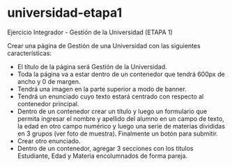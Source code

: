 # universidad-etapa1

Ejercicio Integrador - Gestión de la Universidad (ETAPA 1)

Crear una página de Gestión de una Universidad con las siguientes características:

- El título de la página será Gestión de la Universidad.
- Toda la página va a estar dentro de un contenedor que tendrá 600px de ancho y 0 de margen.
- Tendrá una imagen en la parte superior a modo de banner.
- Tendrá un enunciado cuyo texto estará centrado con respecto al contenedor principal.
- Dentro de un contenedor crear un título y luego un formulario que permita ingresar el nombre y apellido del alumno en un campo de texto, la edad en otro campo numérico y luego una serie de materias divididas en 3 grupos (ver foto de muestra). 
Finalmente un botón para submitir.
- Crear otro enunciado.
- Dentro de un contenedor, agregar 3 secciones con los títulos Estudiante, Edad y Materia encolumnados de forma pareja.
